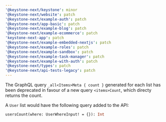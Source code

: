 ```yaml
---
'@keystone-next/keystone': minor
'@keystone-next/website': patch
'@keystone-next/example-auth': patch
'@keystone-next/app-basic': patch
'@keystone-next/example-blog': patch
'@keystone-next/example-ecommerce': patch
'keystone-next-app': patch
'@keystone-next/example-embedded-nextjs': patch
'@keystone-next/example-roles': patch
'@keystone-next/example-sandbox': patch
'@keystone-next/example-task-manager': patch
'@keystone-next/example-with-auth': patch
'@keystone-next/types': patch
'@keystone-next/api-tests-legacy': patch
---
```


The GraphQL query `_all<Items>Meta { count }` generated for each list has been deprecated in favour of a new query `<items>Count`, which directy returns the count.

A `User` list would have the following query added to the API:

```graphql
usersCount(where: UserWhereInput! = {}): Int
```
